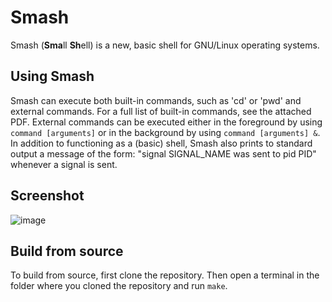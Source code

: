 # Smash
 
Smash (**Sma**ll **Sh**ell) is a new, basic shell for GNU/Linux operating systems. 

## Using Smash

Smash can execute both built-in commands, such as 'cd' or 'pwd' and external commands. For a full list of built-in commands, see the attached PDF. External commands can be executed either in the foreground by using `command [arguments]` or in the background by using `command [arguments] &`. In addition to functioning as a (basic) shell, Smash also prints to standard output a message of the form: "signal SIGNAL_NAME was sent to pid PID" whenever a signal is sent.

## Screenshot

![image](https://user-images.githubusercontent.com/47844685/130352460-629080e3-5035-466b-9ed2-1761ee457009.png)

## Build from source

To build from source, first clone the repository. Then open a terminal in the folder where you cloned the repository and run `make`.
